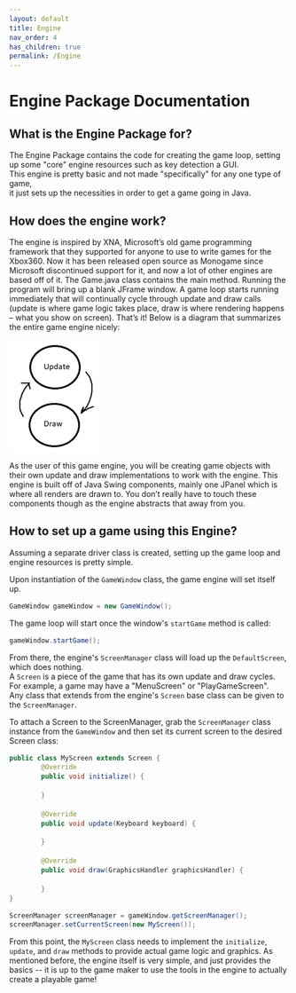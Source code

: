```yaml
---
layout: default
title: Engine
nav_order: 4
has_children: true
permalink: /Engine
---
```


# Engine Package Documentation

## What is the Engine Package for?

The Engine Package contains the code for creating the game loop, setting up some "core" engine resources such as key detection a GUI.<br>
This engine is pretty basic and not made "specifically" for any one type of game,<br>
it just sets up the necessities in order to get a game going in Java.

## How does the engine work?
The engine is inspired by XNA, Microsoft’s old game programming framework that they supported for
anyone to use to write games for the Xbox360. Now it has been released open source as Monogame
since Microsoft discontinued support for it, and now a lot of other engines are based off of it.
The Game.java class contains the main method. Running the program will bring up a blank JFrame
window. A game loop starts running immediately that will continually cycle through update and draw
calls (update is where game logic takes place, draw is where rendering happens – what you show on
screen). That’s it! Below is a diagram that summarizes the entire game engine nicely:

![](../assets/images/game-loop-diagram.png)

As the user of this game engine, you will be creating game objects with their own update and draw
implementations to work with the engine.
This engine is built off of Java Swing components, mainly one JPanel which is where all renders are
drawn to. You don’t really have to touch these components though as the engine abstracts that away
from you.

## How to set up a game using this Engine?
Assuming a separate driver class is created, setting up the game loop and engine resources is pretty simple.

Upon instantiation of the `GameWindow` class, the game engine will set itself up.<br>
```java
GameWindow gameWindow = new GameWindow();
```

The game loop will start once the window's `startGame` method is called:
```java
gameWindow.startGame();
```

From there, the engine's `ScreenManager` class will load up the `DefaultScreen`, which does nothing.<br>
A `Screen` is a piece of the game that has its own update and draw cycles.<br>
For example, a game may have a "MenuScreen" or "PlayGameScreen".<br>
Any class that extends from the engine's `Screen` base class can be given to the `ScreenManager`.

To attach a Screen to the ScreenManager, grab the `ScreenManager` class instance from the `GameWindow` and then set its current screen to the desired Screen class: 
```java
public class MyScreen extends Screen {
    	@Override
    	public void initialize() {

    	}

        @Override
        public void update(Keyboard keyboard) {
    	    
    	}

        @Override
        public void draw(GraphicsHandler graphicsHandler) {
    	    
        }
}
```

```java
ScreenManager screenManager = gameWindow.getScreenManager();
screenManager.setCurrentScreen(new MyScreen());
```

From this point, the `MyScreen` class needs to implement the `initialize`, `update`, and `draw` methods to provide actual game logic and graphics.
As mentioned before, the engine itself is very simple, and just provides the basics -- it is up to the game maker to use the tools in the engine to actually create a playable game!


